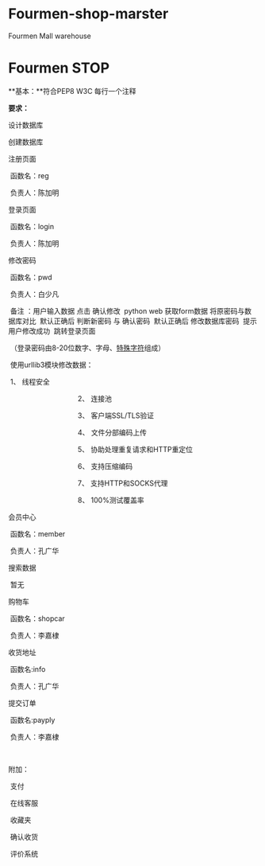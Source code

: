 # Fourmen-shop-marster
Fourmen Mall warehouse

# Fourmen STOP

**基本：**符合PEP8 W3C 每行一个注释 

**要求：**

设计数据库

创建数据库

注册页面 

​	函数名：reg

​	负责人：陈加明

登录页面

​	函数名：login

​	负责人：陈加明

修改密码

​	函数名：pwd

​	负责人：白少凡

​	备注    ：用户输入数据 点击 确认修改
​		       python web 获取form数据  将原密码与数据库对比
​		       默认正确后 判断新密码 与 确认密码
​		       默认正确后 修改数据库密码
​		       提示用户修改成功
​		       跳转登录页面

​			（登录密码由8-20位数字、字母、[特殊字符](https://www.baidu.com/s?wd=%E7%89%B9%E6%AE%8A%E5%AD%97%E7%AC%A6&tn=SE_PcZhidaonwhc_ngpagmjz&rsv_dl=gh_pc_zhidao)组成）

​	使用urllib3模块修改数据：

​				1、 线程安全

　　　　　　　　　　2、 连接池

　　　　　　　　　　3、 客户端SSL/TLS验证

　　　　　　　　　　4、 文件分部编码上传

　　　　　　　　　　5、 协助处理重复请求和HTTP重定位

　　　　　　　　　　6、 支持压缩编码

　　　　　　　　　　7、 支持HTTP和SOCKS代理

　　　　　　　　　　8、 100%测试覆盖率

会员中心	

​	函数名：member

​	负责人：孔广华

搜索数据

​	暂无

购物车

​	函数名：shopcar

​	负责人：李嘉棣 

收货地址

​	函数名:info

​	负责人：孔广华

提交订单

​	函数名:payply

​	负责人：李嘉棣

​	

附加：

​	支付

​	在线客服

​	收藏夹

​	确认收货

​	评价系统

